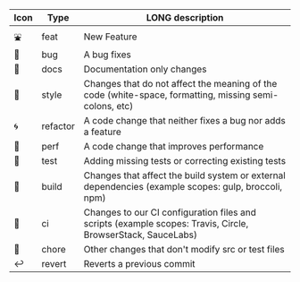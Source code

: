 | Icon | Type     | LONG description                                                                                            |
|------|----------|-------------------------------------------------------------------------------------------------------------|
| ⛲   | feat     | New Feature                                                                                                 |
| 🐛   | bug      | A bug fixes                                                                                                 |
| 📓   | docs     | Documentation only changes                                                                                  |
| 👗   | style    | Changes that do not affect the meaning of the code (white-space, formatting, missing semi-colons, etc)      |
| 🌀   | refactor | A code change that neither fixes a bug nor adds a feature                                                   |
| 🚅   | perf     | A code change that improves performance                                                                     |
| 🧪   | test     | Adding missing tests or correcting existing tests                                                           |
| 👷   | build    | Changes that affect the build system or external dependencies (example scopes: gulp, broccoli, npm)         |
| 🌊   | ci       | Changes to our CI configuration files and scripts (example scopes: Travis, Circle, BrowserStack, SauceLabs) |
| 🧽   | chore    | Other changes that don't modify src or test files                                                           |
| ↩️   | revert   | Reverts a previous commit                                                                                   |
